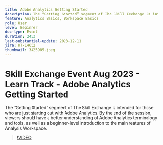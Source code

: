 ```yaml
---
title: Adobe Analytics Getting Started
description: The “Getting Started” segment of The Skill Exchange is intended for those who are just starting out with Adobe Analytics. By the end of the session, viewers should have a better understanding of Adobe Analytics terminology and tools, as well as a beginner-level introduction to the main features of Analysis Workspace.
feature: Analytics Basics, Workspace Basics
role: User
level: Beginner
doc-type: Event
duration: 2453
last-substantial-update: 2023-12-11
jira: KT-14652
thumbnail: 3425985.jpeg
---
```


# Skill Exchange Event Aug 2023 - Learn Track - Adobe Analytics Getting Started

The “Getting Started” segment of The Skill Exchange is intended for those who are just starting out with Adobe Analytics. By the end of the session, viewers should have a better understanding of Adobe Analytics terminology and tools, as well as a beginner-level introduction to the main features of Analysis Workspace.

>[!VIDEO](https://video.tv.adobe.com/v/3425985/?learn=on)
